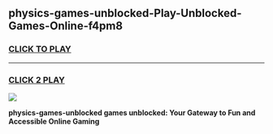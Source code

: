 
## physics-games-unblocked-Play-Unblocked-Games-Online-f4pm8
<h3>
<a href="https://premium76.site?title=physics-games-unblocked&ref=25A">CLICK TO PLAY</a></h3>
<hr>

<h3>
<a href="https://premium76.site?title=physics-games-unblocked&ref=25A">CLICK 2 PLAY</a>
  
</h3>

<a href="https://premium76.site?title=physics-games-unblocked&ref=25A"><img src="https://clearcache.store/games.png"></a>


**physics-games-unblocked games unblocked: Your Gateway to Fun and Accessible Online Gaming**
